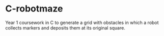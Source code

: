 # C-robotmaze
Year 1 coursework in C to generate a grid with obstacles in which a robot collects markers and deposits them at its original square.
